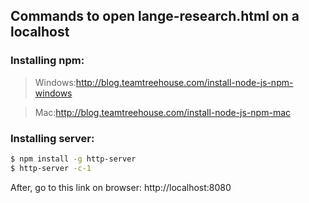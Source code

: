 Commands to open lange-research.html on a localhost
-----------

### Installing npm:
> Windows:http://blog.teamtreehouse.com/install-node-js-npm-windows

> Mac:http://blog.teamtreehouse.com/install-node-js-npm-mac

### Installing server:
~~~ sh
$ npm install -g http-server
$ http-server -c-1
~~~

After, go to this link on browser: http://localhost:8080 
